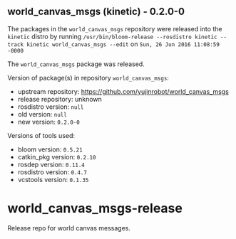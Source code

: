 ## world_canvas_msgs (kinetic) - 0.2.0-0

The packages in the `world_canvas_msgs` repository were released into the `kinetic` distro by running `/usr/bin/bloom-release --rosdistro kinetic --track kinetic world_canvas_msgs --edit` on `Sun, 26 Jun 2016 11:08:59 -0000`

The `world_canvas_msgs` package was released.

Version of package(s) in repository `world_canvas_msgs`:

- upstream repository: https://github.com/yujinrobot/world_canvas_msgs
- release repository: unknown
- rosdistro version: `null`
- old version: `null`
- new version: `0.2.0-0`

Versions of tools used:

- bloom version: `0.5.21`
- catkin_pkg version: `0.2.10`
- rosdep version: `0.11.4`
- rosdistro version: `0.4.7`
- vcstools version: `0.1.35`


# world_canvas_msgs-release
Release repo for world canvas messages.
